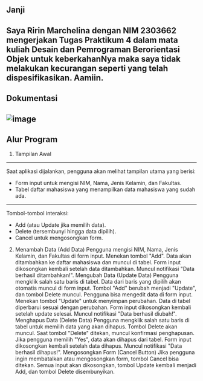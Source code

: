 Janji
---
Saya Ririn Marchelina dengan NIM 2303662 mengerjakan Tugas Praktikum 4 dalam mata kuliah Desain dan Pemrograman Berorientasi Objek untuk keberkahanNya maka saya tidak melakukan kecurangan seperti yang telah dispesifikasikan. Aamiin.
---

Dokumentasi
---
![image](https://github.com/user-attachments/assets/1d420077-5fc0-46bd-aaf2-6a2b21485bd5)
---

Alur Program
---
1. Tampilan Awal
---
Saat aplikasi dijalankan, pengguna akan melihat tampilan utama yang berisi:
- Form input untuk mengisi NIM, Nama, Jenis Kelamin, dan Fakultas.
- Tabel daftar mahasiswa yang menampilkan data mahasiswa yang sudah ada.
---
Tombol-tombol interaksi:
- Add (atau Update jika memilih data).
- Delete (tersembunyi hingga data dipilih).
- Cancel untuk mengosongkan form.

2. Menambah Data (Add Data)
Pengguna mengisi NIM, Nama, Jenis Kelamin, dan Fakultas di form input.
Menekan tombol "Add".
Data akan ditambahkan ke daftar mahasiswa dan muncul di tabel.
Form input dikosongkan kembali setelah data ditambahkan.
Muncul notifikasi "Data berhasil ditambahkan!".
Mengubah Data (Update Data)
Pengguna mengklik salah satu baris di tabel.
Data dari baris yang dipilih akan otomatis muncul di form input.
Tombol "Add" berubah menjadi "Update", dan tombol Delete muncul.
Pengguna bisa mengedit data di form input.
Menekan tombol "Update" untuk menyimpan perubahan.
Data di tabel diperbarui sesuai dengan perubahan.
Form input dikosongkan kembali setelah update selesai.
Muncul notifikasi "Data berhasil diubah!".
Menghapus Data (Delete Data)
Pengguna mengklik salah satu baris di tabel untuk memilih data yang akan dihapus.
Tombol Delete akan muncul.
Saat tombol "Delete" ditekan, muncul konfirmasi penghapusan.
Jika pengguna memilih "Yes", data akan dihapus dari tabel.
Form input dikosongkan kembali setelah data dihapus.
Muncul notifikasi "Data berhasil dihapus!".
Mengosongkan Form (Cancel Button)
Jika pengguna ingin membatalkan atau mengosongkan form, tombol Cancel bisa ditekan.
Semua input akan dikosongkan, tombol Update kembali menjadi Add, dan tombol Delete disembunyikan.

